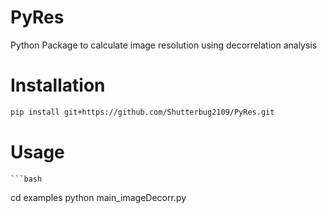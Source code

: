 # PyRes
Python Package to calculate image resolution using decorrelation analysis

# Installation

```bash
pip install git+https://github.com/Shutterbug2109/PyRes.git
```

# Usage
    
    ```bash
cd examples
python main_imageDecorr.py
```